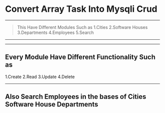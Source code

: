 # Convert Array Task Into Mysqli Crud

---
>This Have Different Modules Such as
1.Cities
2.Software Houses
3.Departments
4.Employees
5.Search
---
---
## Every Module Have Different Functionality Such as
1.Create
2.Read
3.Update
4.Delete

---

## Also Search Employees in the bases of  **Cities Software House Departments**
